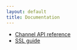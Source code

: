 ```yaml
---
layout: default
title: Documentation
---
```


 * [Channel API reference](channel_api.html)
 * [SSL guide](ssl.html)
